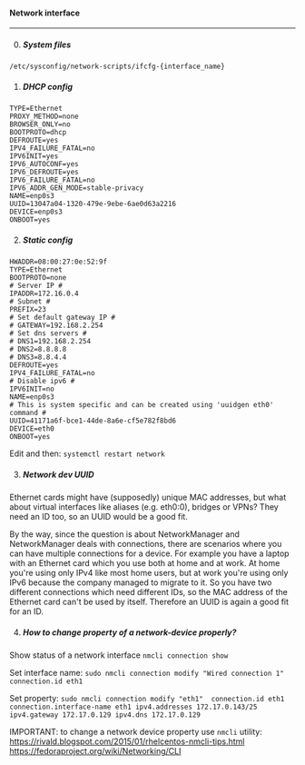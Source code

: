 #### Network interface
-----------------------
0. ##### System files

`/etc/sysconfig/network-scripts/ifcfg-{interface_name}`

1. ##### DHCP config

```
TYPE=Ethernet
PROXY_METHOD=none
BROWSER_ONLY=no
BOOTPROTO=dhcp
DEFROUTE=yes
IPV4_FAILURE_FATAL=no
IPV6INIT=yes
IPV6_AUTOCONF=yes
IPV6_DEFROUTE=yes
IPV6_FAILURE_FATAL=no
IPV6_ADDR_GEN_MODE=stable-privacy
NAME=enp0s3
UUID=13047a04-1320-479e-9ebe-6ae0d63a2216
DEVICE=enp0s3
ONBOOT=yes
```

2. ##### Static config

```
HWADDR=08:00:27:0e:52:9f
TYPE=Ethernet
BOOTPROTO=none
# Server IP #
IPADDR=172.16.0.4
# Subnet #
PREFIX=23
# Set default gateway IP #
# GATEWAY=192.168.2.254
# Set dns servers #
# DNS1=192.168.2.254
# DNS2=8.8.8.8
# DNS3=8.8.4.4
DEFROUTE=yes
IPV4_FAILURE_FATAL=no
# Disable ipv6 #
IPV6INIT=no
NAME=enp0s3
# This is system specific and can be created using 'uuidgen eth0' command #
UUID=41171a6f-bce1-44de-8a6e-cf5e782f8bd6
DEVICE=eth0
ONBOOT=yes
```

Edit and then: `systemctl restart network`

3. ##### Network dev UUID

Ethernet cards might have (supposedly) unique MAC addresses, but what about virtual interfaces like aliases (e.g. eth0:0), bridges or VPNs? They need an ID too, so an UUID would be a good fit.

By the way, since the question is about NetworkManager and NetworkManager deals with connections, there are scenarios where you can have multiple connections for a device. For example you have a laptop with an Ethernet card which you use both at home and at work. At home you're using only IPv4 like most home users, but at work you're using only IPv6 because the company managed to migrate to it. So you have two different connections which need different IDs, so the MAC address of the Ethernet card can't be used by itself. Therefore an UUID is again a good fit for an ID.

4. ##### How to change property of a network-device properly?

Show status of a network interface
`nmcli connection show`

Set interface name:
`sudo nmcli connection modify "Wired connection 1" connection.id eth1`

Set property:
`sudo nmcli connection modify "eth1"  connection.id eth1 connection.interface-name eth1 ipv4.addresses 172.17.0.143/25 ipv4.gateway 172.17.0.129 ipv4.dns 172.17.0.129`

IMPORTANT: to change a network device property use `nmcli` utility: https://rivald.blogspot.com/2015/01/rhelcentos-nmcli-tips.html
https://fedoraproject.org/wiki/Networking/CLI
